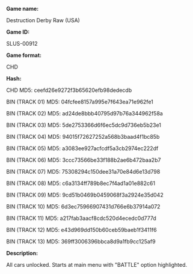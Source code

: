 **Game name:**

Destruction Derby Raw (USA)

**Game ID:**

SLUS-00912

**Game format:**

CHD

**Hash:**

CHD MD5: ceefd26e9272f3b65620efb98dedecdb

BIN (TRACK 01) MD5: 04fcfee8157a995e7f643ea71e962fe1

BIN (TRACK 02) MD5: ad24de8bbb40795d97b76a344962f58a

BIN (TRACK 03) MD5: 5de2753366d6f6ec5dc9d736eb5b23e1

BIN (TRACK 04) MD5: 94015f72627252a568b3baad4f1bc85b

BIN (TRACK 05) MD5: a3083ee927acfcdf5a3cb2974ec222df

BIN (TRACK 06) MD5: 3ccc73566be33f188b2ae6b472baa2b7

BIN (TRACK 07) MD5: 75308294c150dee31a70e84d6e13d798

BIN (TRACK 08) MD5: c6a3134ff789b8ec7f4ad1a01e882c61

BIN (TRACK 09) MD5: 9cd51b0469b0459068f3a2924e35d042

BIN (TRACK 10) MD5: 6d3ec75966907431d766e6b37914a072

BIN (TRACK 11) MD5: a217fab3aacf8cdc520d4ecedc0d777d

BIN (TRACK 12) MD5: e43d969dd150b60ceb59baeb1f3411f6

BIN (TRACK 13) MD5: 369ff3006396bbca8d9a1fb9cc125af9

**Description:**

All cars unlocked. Starts at main menu with "BATTLE" option highlighted.